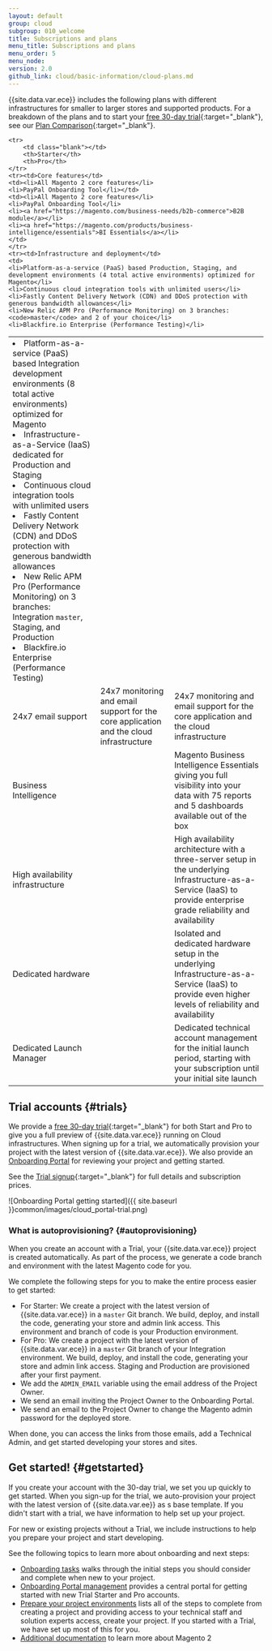 ```yaml
---
layout: default
group: cloud
subgroup: 010_welcome
title: Subscriptions and plans
menu_title: Subscriptions and plans
menu_order: 5
menu_node:
version: 2.0
github_link: cloud/basic-information/cloud-plans.md
---
```



{{site.data.var.ece}} includes the following plans with different infrastructures for smaller to larger stores and supported products. For a breakdown of the plans and to start your [free 30-day trial](https://magento.com/trial){:target="_blank"}, see our [Plan Comparison](https://magento.com/trial/plans-comparison){:target="_blank"}.

<table>
    <tbody>

    <tr>
        <td class="blank"></td>
        <th>Starter</th>
        <th>Pro</th>
    </tr>
    <tr><td>Core features</td>
    <td><li>All Magento 2 core features</li>
    <li>PayPal Onboarding Tool</li></td>
    <td><li>All Magento 2 core features</li>
    <li>PayPal Onboarding Tool</li>
    <li><a href="https://magento.com/business-needs/b2b-commerce">B2B module</a></li>
    <li><a href="https://magento.com/products/business-intelligence/essentials">BI Essentials</a></li>
    </td>
    </tr>
    <tr><td>Infrastructure and deployment</td>
    <td>
    <li>Platform-as-a-service (PaaS) based Production, Staging, and development environments (4 total active environments) optimized for Magento</li>
    <li>Continuous cloud integration tools with unlimited users</li>
    <li>Fastly Content Delivery Network (CDN) and DDoS protection with generous bandwidth allowances</li>
    <li>New Relic APM Pro (Performance Monitoring) on 3 branches: <code>master</code> and 2 of your choice</li>
    <li>Blackfire.io Enterprise (Performance Testing)</li>
</td>
    <td>
    <li>Platform-as-a-service (PaaS) based Integration development environments (8 total active environments) optimized for Magento</li>
    <li>Infrastructure-as-a-Service (IaaS) dedicated for Production and Staging</li>
    <li>Continuous cloud integration tools with unlimited users</li>
    <li>Fastly Content Delivery Network (CDN) and DDoS protection with generous bandwidth allowances</li>
    <li>New Relic APM Pro (Performance Monitoring) on 3 branches: Integration <code>master</code>, Staging, and Production</li>
    <li>Blackfire.io Enterprise (Performance Testing)</li>
    </td>
    </tr>
    <tr><td>24x7 email support</td>
    <td>24x7 monitoring and email support for the core application and the cloud infrastructure</td>
    <td>24x7 monitoring and email support for the core application and the cloud infrastructure</td>
    </tr>
    <tr><td>Business Intelligence</td>
    <td class="blank"></td>
    <td>Magento Business Intelligence Essentials giving you full visibility into your data with 75 reports and 5 dashboards available out of the box</td>
    </tr>
    <tr><td>High availability infrastructure</td>
    <td class="blank"></td>
    <td>High availability architecture with a three-server setup in the underlying Infrastructure-as-a-Service (IaaS) to provide enterprise grade reliability and availability</td>
    </tr>
    <tr><td>Dedicated hardware</td>
    <td class="blank"></td>
    <td>Isolated and dedicated hardware setup in the underlying Infrastructure-as-a-Service (IaaS) to provide even higher levels of reliability and availability</td>
    </tr>
    <tr><td>Dedicated Launch Manager</td>
    <td class="blank"></td>
    <td>Dedicated technical account management for the initial launch period, starting with your subscription until your initial site launch</td>
    </tr>
</tbody>
</table>

## Trial accounts {#trials}
We provide a [free 30-day trial](https://magento.com/trial){:target="_blank"} for both Start and Pro to give you a full preview of {{site.data.var.ece}} running on Cloud infrastructures. When signing up for a trial, we automatically provision your project with the latest version of {{site.data.var.ece}}. We also provide an [Onboarding Portal]({{page.baseurl}}cloud/onboarding/onboarding-portal.html) for reviewing your project and getting started.

See the [Trial signup](https://magento.com/trial){:target="_blank"} for full details and subscription prices.

![Onboarding Portal getting started]({{ site.baseurl }}common/images/cloud_portal-trial.png)

### What is autoprovisioning? {#autoprovisioning}
When you create an account with a Trial, your {{site.data.var.ece}} project is created automatically. As part of the process, we generate a code branch and environment with the latest Magento code for you.

We complete the following steps for you to make the entire process easier to get started:

* For Starter: We create a project with the latest version of {{site.data.var.ece}} in a `master` Git branch. We build, deploy, and install the code, generating your store and admin link access. This environment and branch of code is your Production environment.
* For Pro: We create a project with the latest version of {{site.data.var.ece}} in a `master` Git branch of your Integration environment. We build, deploy, and install the code, generating your store and admin link access. Staging and Production are provisioned after your first payment.
* We add the `ADMIN_EMAIL` variable using the email address of the Project Owner.
* We send an email inviting the Project Owner to the Onboarding Portal.
* We send an email to the Project Owner to change the Magento admin password for the deployed store.

When done, you can access the links from those emails, add a Technical Admin, and get started developing your stores and sites.

## Get started! {#getstarted}
If you create your account with the 30-day trial, we set you up quickly to get started. When you sign-up for the trial, we auto-provision your project with the latest version of {{site.data.var.ee}} as s base template. If you didn't start with a trial, we have information to help set up your project.

For new or existing projects without a Trial, we include instructions to help you prepare your project and start developing.

See the following topics to learn more about onboarding and next steps:

* [Onboarding tasks]({{page.baseurl}}cloud/onboarding/onboarding-tasks.html) walks through the initial steps you should consider and complete when new to your project.
* [Onboarding Portal management]({{page.baseurl}}cloud/onboarding/onboarding-portal.html) provides a central portal for getting started with new Trial Starter and Pro accounts.
* [Prepare your project environments]({{page.baseurl}}cloud/before/before-project-owner.html) lists all of the steps to complete from creating a project and providing access to your technical staff and solution experts access, create your project. If you started with a Trial, we have set up most of this for you.
* [Additional documentation]({{page.baseurl}}cloud/bk-cloud.html#magento2) to learn more about Magento 2
